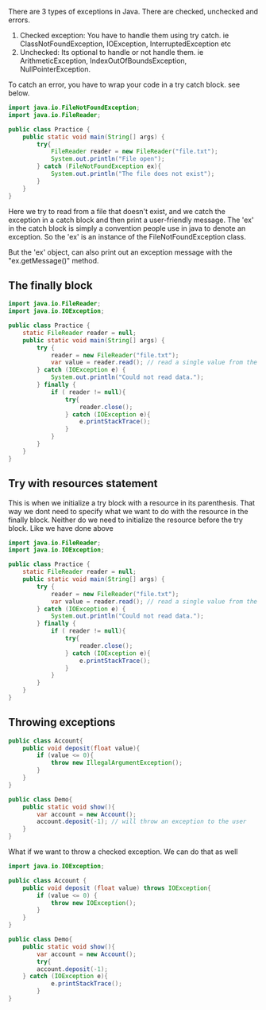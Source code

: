 There are 3 types of exceptions in Java. There are checked, unchecked and errors.

1. Checked exception: You have to handle them using try catch. ie ClassNotFoundException, IOException, InterruptedException etc
2. Unchecked: Its optional to handle or not handle them. ie ArithmeticException, IndexOutOfBoundsException, NullPointerException.

To catch an error, you have to wrap your code in a try catch block. see below.
```java
import java.io.FileNotFoundException;
import java.io.FileReader;

public class Practice {
    public static void main(String[] args) {
        try{
            FileReader reader = new FileReader("file.txt");
            System.out.println("File open");
        } catch (FileNotFoundException ex){
            System.out.println("The file does not exist");
        }
    }
}
```
Here we try to read from a file that doesn't exist, and we catch the exception in a catch block and then print a user-friendly message. The 'ex' in the catch block is simply a convention people use in java to denote an exception. So the 'ex' is an instance of the FileNotFoundException class.

But the 'ex' object, can also print out an exception message with the "ex.getMessage()" method.  

## The finally block
```java
import java.io.FileReader;
import java.io.IOException;

public class Practice {
    static FileReader reader = null;
    public static void main(String[] args) {
        try {
            reader = new FileReader("file.txt");
            var value = reader.read(); // read a single value from the file
        } catch (IOException e) {
            System.out.println("Could not read data.");
        } finally {
            if ( reader != null){
                try{
                    reader.close();
                } catch (IOException e){
                    e.printStackTrace();
                }
            }
        }
    }
}
```

## Try with resources statement
This is when we initialize a try block with a resource in its parenthesis. That way we dont need to specify what we want to do with the resource in the finally block. Neither do we need to initialize the resource before the try block. Like we have done above
```java
import java.io.FileReader;
import java.io.IOException;

public class Practice {
    static FileReader reader = null;
    public static void main(String[] args) {
        try {
            reader = new FileReader("file.txt");
            var value = reader.read(); // read a single value from the file
        } catch (IOException e) {
            System.out.println("Could not read data.");
        } finally {
            if ( reader != null){
                try{
                    reader.close();
                } catch (IOException e){
                    e.printStackTrace();
                }
            }
        }
    }
}
```


## Throwing exceptions
```java
public class Account{
    public void deposit(float value){
        if (value <= 0){
            throw new IllegalArgumentException();
        }
    }
}

public class Demo{
    public static void show(){
        var account = new Account();
        account.deposit(-1); // will throw an exception to the user
    }
}
```

What if we want to throw a checked exception. We can do that as well

```java
import java.io.IOException;

public class Account {
    public void deposit (float value) throws IOException{
        if (value <= 0) {
            throw new IOException();
        }
    }
}

public class Demo{
    public static void show(){
        var account = new Account();
        try{
        account.deposit(-1);
    } catch (IOException e){
            e.printStackTrace();
        }
}
```